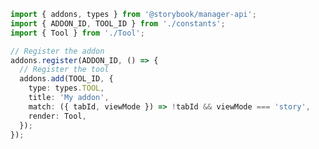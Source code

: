 ```ts filename="src/manager.ts" renderer="common" language="ts"
import { addons, types } from '@storybook/manager-api';
import { ADDON_ID, TOOL_ID } from './constants';
import { Tool } from './Tool';

// Register the addon
addons.register(ADDON_ID, () => {
  // Register the tool
  addons.add(TOOL_ID, {
    type: types.TOOL,
    title: 'My addon',
    match: ({ tabId, viewMode }) => !tabId && viewMode === 'story',
    render: Tool,
  });
});
```
